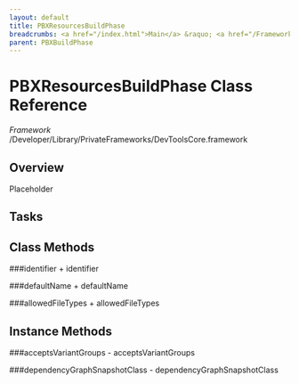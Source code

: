 ```yaml
---
layout: default
title: PBXResourcesBuildPhase
breadcrumbs: <a href="/index.html">Main</a> &raquo; <a href="/Frameworks.html">Framework</a> &raquo; <a href="/Frameworks/DevToolsCore.html">DevToolsCore</a> &raquo; PBXResourcesBuildPhase
parent: PBXBuildPhase 
---
```

# PBXResourcesBuildPhase Class Reference

*Framework* /Developer/Library/PrivateFrameworks/DevToolsCore.framework

## Overview

Placeholder

## Tasks

## Class Methods

<a name="+identifier"></a>
###identifier
    + identifier

<a name="+defaultName"></a>
###defaultName
    + defaultName

<a name="+allowedFileTypes"></a>
###allowedFileTypes
    + allowedFileTypes

## Instance Methods

<a name="-acceptsVariantGroups"></a>
###acceptsVariantGroups
    - acceptsVariantGroups

<a name="-dependencyGraphSnapshotClass"></a>
###dependencyGraphSnapshotClass
    - dependencyGraphSnapshotClass

